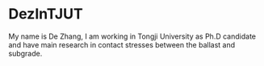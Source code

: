 # DezInTJUT
My name is De Zhang, I am working in Tongji University as Ph.D candidate and have main research in contact stresses between the ballast and subgrade.
